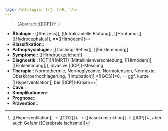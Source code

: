 ```yaml
---
tags: Pathologie, f/🧠, f/⛑️, f/💤
---
```

> (Abstract::**[[ICP]]↑.**)
- **Ätiologie**:: [[Abszess]], [[Intrakranielle Blutung]], [[Hirntumor]], [[Hydrocephalus]], ==[[Hirnödem]]==
- **Klassifikation**::
- **Pathophysiologie**:: [[Cushing-Reflex]], [[Einklemmung]]
- **Symptome**:: [[Hirndruckzeichen]]
- **Diagnostik**:: [[CT]]/[[MRT]] (Mittellinienverschiebung, [[Hirnödem]], [[Einklemmung]]), invasive [[ICP]]-Messung
- **Therapie**:: Normothermie, Normoglycämie, Normotension, Normoxie, Oberkörperhochlagerung, [[Intubation]] <[[GCS]]=8, ==ggf. kurze [[Hyperventilation]] bei [[ICP]]-Krisen==[^1]
- **Cave**::
- **Komplikationen**::
- **Prognose**::
- **Prävention**::

[^1]: [[Hyperventilation]] → [[CO2]]↓ → [[Vasokonstriktion]] → [[ICP]]↓, aber auch Gefahr [[Cerebrale Ischämie]]